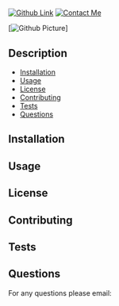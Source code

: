 
# 

[![Github Link](https://img.shields.io/badge/GitHub--brightgreen)](https://github.com/)
[![Contact Me](https://img.shields.io/badge/Contact%20Me-email-blue)](mailto:)


[![Github Picture](undefined)]

## Description


* [Installation](#installation)
* [Usage](#usage)
* [License](#license)
* [Contributing](#contributing)
* [Tests](#tests)
* [Questions](#questions)


## Installation


## Usage 


## License


## Contributing


## Tests


## Questions
For any questions please email: 


